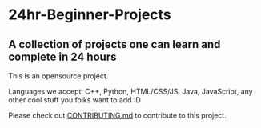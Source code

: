 # 24hr-Beginner-Projects
## A collection of projects one can learn and complete in 24 hours

This is an opensource project.

Languages we accept: C++, Python, HTML/CSS/JS, Java, JavaScript, any other cool stuff you folks want to add :D

Please check out [CONTRIBUTING.md](https://github.com/Superposition-Chennai/24hr-Beginner-Projects/blob/main/CONTRIBUTING.md) to contribute to this project.
